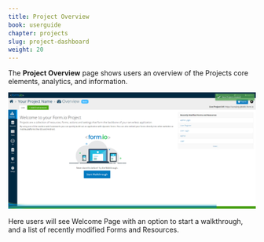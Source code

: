 ```yaml
---
title: Project Overview
book: userguide
chapter: projects
slug: project-dashboard
weight: 20
---
```

The **Project Overview** page shows users  an overview of the Projects core  elements, analytics, and information.

![](assets\img\userguide\projectwelcome.png) 

Here users will see Welcome Page with an option to start a walkthrough, and a list of recently modified Forms and Resources.

